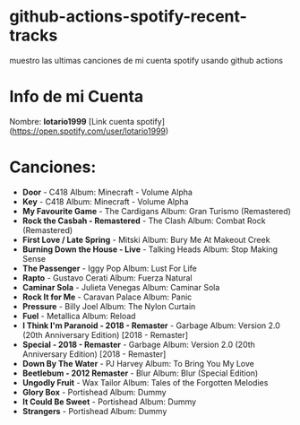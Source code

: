 # github-actions-spotify-recent-tracks
muestro las ultimas canciones de mi cuenta spotify usando github actions
# Info de mi Cuenta
Nombre: **lotario1999**
[Link cuenta spotify] (https://open.spotify.com/user/lotario1999)
# Canciones:

- **Door** - C418 Album: Minecraft - Volume Alpha
- **Key** - C418 Album: Minecraft - Volume Alpha
- **My Favourite Game** - The Cardigans Album: Gran Turismo (Remastered)
- **Rock the Casbah - Remastered** - The Clash Album: Combat Rock (Remastered)
- **First Love / Late Spring** - Mitski Album: Bury Me At Makeout Creek
- **Burning Down the House - Live** - Talking Heads Album: Stop Making Sense
- **The Passenger** - Iggy Pop Album: Lust For Life
- **Rapto** - Gustavo Cerati Album: Fuerza Natural
- **Caminar Sola** - Julieta Venegas Album: Caminar Sola
- **Rock It for Me** - Caravan Palace Album: Panic
- **Pressure** - Billy Joel Album: The Nylon Curtain
- **Fuel** - Metallica Album: Reload
- **I Think I'm Paranoid - 2018 - Remaster** - Garbage Album: Version 2.0 (20th Anniversary Edition) [2018 - Remaster]
- **Special - 2018 - Remaster** - Garbage Album: Version 2.0 (20th Anniversary Edition) [2018 - Remaster]
- **Down By The Water** - PJ Harvey Album: To Bring You My Love
- **Beetlebum - 2012 Remaster** - Blur Album: Blur (Special Edition)
- **Ungodly Fruit** - Wax Tailor Album: Tales of the Forgotten Melodies
- **Glory Box** - Portishead Album: Dummy
- **It Could Be Sweet** - Portishead Album: Dummy
- **Strangers** - Portishead Album: Dummy
